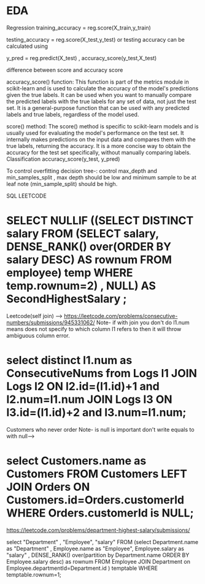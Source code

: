 # EDA

Regression
training_accuracy = reg.score(X_train,y_train)

testing_accuracy = reg.score(X_test,y_test)
or testing accuracy can be calculated using

y_pred = reg.predict(X_test) ,
accuracy_score(y_test,X_test)

difference between score and accuracy score

accuracy_score() function: This function is part of the metrics module in scikit-learn and is used to calculate the accuracy of the model's predictions given the true labels. It can be used when you want to manually compare the predicted labels with the true labels for any set of data, not just the test set. It is a general-purpose function that can be used with any predicted labels and true labels, regardless of the model used.

score() method: The score() method is specific to scikit-learn models and is usually used for evaluating the model's performance on the test set. It internally makes predictions on the input data and compares them with the true labels, returning the accuracy. It is a more concise way to obtain the accuracy for the test set specifically, without manually comparing labels.
Classification
accuracy_score(y_test, y_pred)


To control overfitting decision tree-: control max_depth and min_samples_split , max depth should be low and minimum sample to be at leaf note (min_sample_split) should be high.

SQL LEETCODE



SELECT NULLIF ((SELECT DISTINCT salary FROM (SELECT salary, DENSE_RANK() over(ORDER BY salary DESC) AS rownum  FROM employee) temp WHERE temp.rownum=2) , NULL) AS SecondHighestSalary ;
==============================================================================================================================================================
Leetcode(self join) --> https://leetcode.com/problems/consecutive-numbers/submissions/945331062/
Note- if with join you don't do l1.num means does not specify to which column l1 refers to then it will throw ambiguous column error.

select distinct l1.num as ConsecutiveNums from Logs l1 
JOIN Logs l2 ON l2.id=(l1.id)+1 and l2.num=l1.num
JOIN Logs l3 ON l3.id=(l1.id)+2 and l3.num=l1.num;
==============================================================================================================================================================

Customers who never order
Note- is null is important don't write equals to with null-->

select Customers.name as Customers FROM Customers 
LEFT JOIN Orders ON Customers.id=Orders.customerId WHERE Orders.customerId is NULL;
==============================================================================================================================================================

https://leetcode.com/problems/department-highest-salary/submissions/

select "Department" ,  "Employee", "salary" FROM (select Department.name as "Department" , Employee.name as "Employee", Employee.salary as "salary" , DENSE_RANK() over(partition by Department.name ORDER BY Employee.salary desc) as rownum FROM Employee JOIN Department on Employee.departmentId=Department.id ) temptable WHERE temptable.rownum=1;

